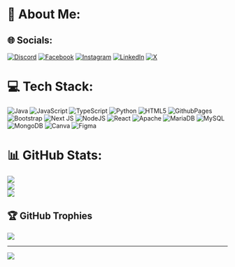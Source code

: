 # 💫 About Me:

## 🌐 Socials:
[![Discord](https://img.shields.io/badge/Discord-%237289DA.svg?logo=discord&logoColor=white)](https://discord.gg/https://discord.gg/mbW88rK5qB) [![Facebook](https://img.shields.io/badge/Facebook-%231877F2.svg?logo=Facebook&logoColor=white)](https://facebook.com/basicallykenetto) [![Instagram](https://img.shields.io/badge/Instagram-%23E4405F.svg?logo=Instagram&logoColor=white)](https://instagram.com/keneeeeetic) [![LinkedIn](https://img.shields.io/badge/LinkedIn-%230077B5.svg?logo=linkedin&logoColor=white)](https://linkedin.com/in/kenetmedez) [![X](https://img.shields.io/badge/X-black.svg?logo=X&logoColor=white)](https://x.com/mkenetoxic) 

# 💻 Tech Stack:
![Java](https://img.shields.io/badge/java-%23ED8B00.svg?style=for-the-badge&logo=openjdk&logoColor=white) ![JavaScript](https://img.shields.io/badge/javascript-%23323330.svg?style=for-the-badge&logo=javascript&logoColor=%23F7DF1E) ![TypeScript](https://img.shields.io/badge/typescript-%23007ACC.svg?style=for-the-badge&logo=typescript&logoColor=white) ![Python](https://img.shields.io/badge/python-3670A0?style=for-the-badge&logo=python&logoColor=ffdd54) ![HTML5](https://img.shields.io/badge/html5-%23E34F26.svg?style=for-the-badge&logo=html5&logoColor=white) ![GithubPages](https://img.shields.io/badge/github%20pages-121013?style=for-the-badge&logo=github&logoColor=white) ![Bootstrap](https://img.shields.io/badge/bootstrap-%238511FA.svg?style=for-the-badge&logo=bootstrap&logoColor=white) ![Next JS](https://img.shields.io/badge/Next-black?style=for-the-badge&logo=next.js&logoColor=white) ![NodeJS](https://img.shields.io/badge/node.js-6DA55F?style=for-the-badge&logo=node.js&logoColor=white) ![React](https://img.shields.io/badge/react-%2320232a.svg?style=for-the-badge&logo=react&logoColor=%2361DAFB) ![Apache](https://img.shields.io/badge/apache-%23D42029.svg?style=for-the-badge&logo=apache&logoColor=white) ![MariaDB](https://img.shields.io/badge/MariaDB-003545?style=for-the-badge&logo=mariadb&logoColor=white) ![MySQL](https://img.shields.io/badge/mysql-%2300000f.svg?style=for-the-badge&logo=mysql&logoColor=white) ![MongoDB](https://img.shields.io/badge/MongoDB-%234ea94b.svg?style=for-the-badge&logo=mongodb&logoColor=white) ![Canva](https://img.shields.io/badge/Canva-%2300C4CC.svg?style=for-the-badge&logo=Canva&logoColor=white) ![Figma](https://img.shields.io/badge/figma-%23F24E1E.svg?style=for-the-badge&logo=figma&logoColor=white)
# 📊 GitHub Stats:
![](https://github-readme-stats.vercel.app/api?username=kenetmedez&theme=swift&hide_border=true&include_all_commits=true&count_private=true)<br/>
![](https://github-readme-streak-stats.herokuapp.com/?user=kenetmedez&theme=swift&hide_border=true)<br/>
![](https://github-readme-stats.vercel.app/api/top-langs/?username=kenetmedez&theme=swift&hide_border=true&include_all_commits=true&count_private=true&layout=compact)

## 🏆 GitHub Trophies
![](https://github-profile-trophy.vercel.app/?username=kenetmedez&theme=radical&no-frame=false&no-bg=true&margin-w=4)

---
[![](https://visitcount.itsvg.in/api?id=kenetmedez&icon=0&color=0)](https://visitcount.itsvg.in)

<!-- Proudly created with GPRM ( https://gprm.itsvg.in ) -->
